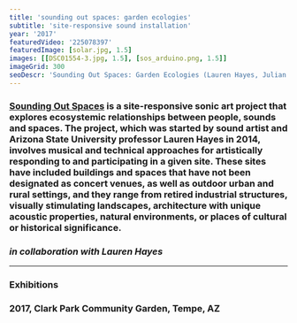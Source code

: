 ```yaml
---
title: 'sounding out spaces: garden ecologies'
subtitle: 'site-responsive sound installation'
year: '2017'
featuredVideo: '225078397'
featuredImage: [solar.jpg, 1.5]
images: [[DSC01554-3.jpg, 1.5], [sos_arduino.png, 1.5]]
imageGrid: 300
seoDescr: 'Sounding Out Spaces: Garden Ecologies (Lauren Hayes, Julian Stein) is a site-responsive sonic art project that explores ecosystemic relationships between people, sounds and spaces.'
---
```


### [Sounding Out Spaces](https://www.pariesa.com/single-post/garden-ecologies) is a site-responsive sonic art project that explores ecosystemic relationships between people, sounds and spaces. The project, which was started by sound artist and Arizona State University professor Lauren Hayes in 2014, involves musical and technical approaches for artistically responding to and participating in a given site. These sites have included buildings and spaces that have not been designated as concert venues, as well as outdoor urban and rural settings, and they range from retired industrial structures, visually stimulating landscapes, architecture with unique acoustic properties, natural environments, or places of cultural or historical significance.

### _in collaboration with Lauren Hayes_

---

### **Exhibitions**

### 2017, Clark Park Community Garden, Tempe, AZ
